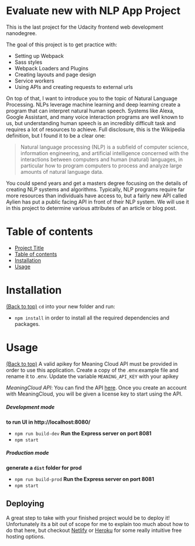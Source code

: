 <!-- Add banner here -->

# Evaluate new with NLP App Project
This is the last project for the Udacity frontend web development nanodegree.

The goal of this project is to get practice with:
- Setting up Webpack
- Sass styles
- Webpack Loaders and Plugins
- Creating layouts and page design
- Service workers
- Using APIs and creating requests to external urls

On top of that, I want to introduce you to the topic of Natural Language Processing. NLPs leverage machine learning and deep learning create a program that can interpret natural human speech. Systems like Alexa, Google Assistant, and many voice interaction programs are well known to us, but understanding human speech is an incredibly difficult task and requires a lot of resources to achieve. Full disclosure, this is the Wikipedia definition, but I found it to be a clear one:

> Natural language processing (NLP) is a subfield of computer science, information engineering, and artificial intelligence
concerned with the interactions between computers and human (natural) languages, in particular how to program computers to
process and analyze large amounts of natural language data.

You could spend years and get a masters degree focusing on the details of creating NLP systems and algorithms. Typically, NLP programs require far more resources than individuals have access to, but a fairly new API called Aylien has put a public facing API in front of their NLP system. We will use it in this project to determine various attributes of an article or blog post.

# Table of contents

- [Project Title](#evaluate-news-with-nlp-app-project)
- [Table of contents](#table-of-contents)
- [Installation](#installation)
- [Usage](#usage)

# Installation
[(Back to top)](#table-of-contents)
`cd` into your new folder and run:
- `npm install` 
in order to install all the required dependencies and packages.

# Usage
[(Back to top)](#table-of-contents)
A valid apikey for Meaning Cloud API must be provided in order to use this application. Create a copy of the .env.example file and rename it to .env. Update the variable `MEANING_API_KEY` with your apikey

*MeaningCloud API*: You can find the API [here](https://www.meaningcloud.com/developer/sentiment-analysis). Once you create an account with MeaningCloud, you will be given a license key to start using the API. 

##### Development mode
**to run UI in http://localhost:8080/**
- `npm run build-dev`
**Run the Express server on port 8081**
- `npm start`

##### Production mode
**generate a `dist` folder for prod**
- `npm run build-prod`
**Run the Express server on port 8081**
- `npm start`


## Deploying

A great step to take with your finished project would be to deploy it! Unfortunately its a bit out of scope for me to explain too much about how to do that here, but checkout [Netlify](https://www.netlify.com/) or [Heroku](https://www.heroku.com/) for some really intuitive free hosting options.
